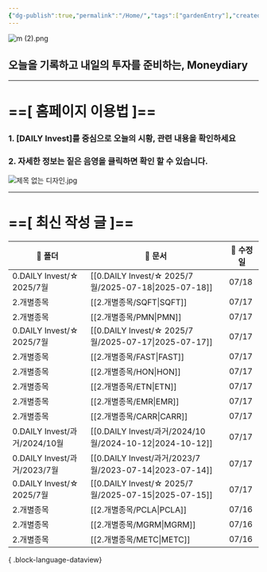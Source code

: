 ```yaml
---
{"dg-publish":true,"permalink":"/Home/","tags":["gardenEntry"],"created":"2025-06-09T13:40:49.286+09:00","updated":"2025-07-10T17:49:28.868+09:00"}
---
```


![m (2).png](/img/user/attachments/m%20(2).png)
## 오늘을 기록하고 내일의 투자를 준비하는, Moneydiary

------

# ==[ 홈페이지 이용법 ]==  

### 1. [DAILY Invest]를 중심으로 오늘의 시황, 관련 내용을 확인하세요

### 2. 자세한 정보는 짙은 음영을 클릭하면 확인 할 수 있습니다.

![제목 없는 디자인.jpg](/img/user/attachments/%EC%A0%9C%EB%AA%A9%20%EC%97%86%EB%8A%94%20%EB%94%94%EC%9E%90%EC%9D%B8.jpg)

----

# ==[ 최신 작성 글 ]==

| 📁 폴더                      | 📄 문서                                                    | 📅 수정일 |
| -------------------------- | -------------------------------------------------------- | ------ |
| 0.DAILY Invest/☆ 2025/7월   | [[0.DAILY Invest/☆ 2025/7월/2025-07-18\|2025-07-18]]   | 07/18  |
| 2.개별종목                     | [[2.개별종목/SQFT\|SQFT]]                                 | 07/17  |
| 2.개별종목                     | [[2.개별종목/PMN\|PMN]]                                   | 07/17  |
| 0.DAILY Invest/☆ 2025/7월   | [[0.DAILY Invest/☆ 2025/7월/2025-07-17\|2025-07-17]]   | 07/17  |
| 2.개별종목                     | [[2.개별종목/FAST\|FAST]]                                 | 07/17  |
| 2.개별종목                     | [[2.개별종목/HON\|HON]]                                   | 07/17  |
| 2.개별종목                     | [[2.개별종목/ETN\|ETN]]                                   | 07/17  |
| 2.개별종목                     | [[2.개별종목/EMR\|EMR]]                                   | 07/17  |
| 2.개별종목                     | [[2.개별종목/CARR\|CARR]]                                 | 07/17  |
| 0.DAILY Invest/과거/2024/10월 | [[0.DAILY Invest/과거/2024/10월/2024-10-12\|2024-10-12]] | 07/17  |
| 0.DAILY Invest/과거/2023/7월  | [[0.DAILY Invest/과거/2023/7월/2023-07-14\|2023-07-14]]  | 07/17  |
| 0.DAILY Invest/☆ 2025/7월   | [[0.DAILY Invest/☆ 2025/7월/2025-07-15\|2025-07-15]]   | 07/17  |
| 2.개별종목                     | [[2.개별종목/PCLA\|PCLA]]                                 | 07/16  |
| 2.개별종목                     | [[2.개별종목/MGRM\|MGRM]]                                 | 07/16  |
| 2.개별종목                     | [[2.개별종목/METC\|METC]]                                 | 07/16  |

{ .block-language-dataview}

